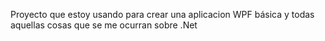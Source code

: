 Proyecto que estoy usando para crear una aplicacion WPF básica y todas aquellas cosas que se me ocurran sobre .Net
